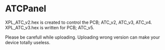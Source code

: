# ATCPanel

XPL_ATC_v2.hex is created to control the PCB; ATC_v2, ATC_v3, ATC_v4.
XPL_ATC_v3.hex is written for PCB; ATC_v5.

Please be carefull while uploading. 
Uploading wrong version can make your device totally useless.

